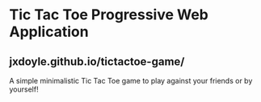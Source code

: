 # Tic Tac Toe Progressive Web Application
## jxdoyle.github.io/tictactoe-game/

A simple minimalistic Tic Tac Toe game to play against your friends or by yourself!
